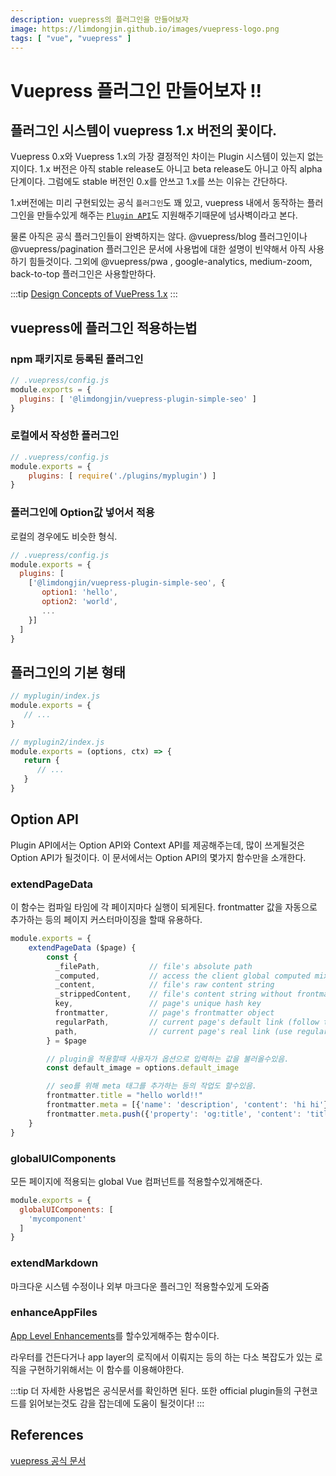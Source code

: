 ```yaml
---
description: vuepress의 플러그인을 만들어보자
image: https://limdongjin.github.io/images/vuepress-logo.png
tags: [ "vue", "vuepress" ]
---
```

# Vuepress 플러그인 만들어보자 !!

## 플러그인 시스템이 vuepress 1.x 버전의 꽃이다.

Vuepress 0.x와 Vuepress 1.x의 가장 결정적인 차이는
Plugin 시스템이 있는지 없는지이다.
1.x 버전은 아직 stable release도 아니고 beta release도 아니고
아직 alpha 단계이다. 그럼에도 stable 버전인 0.x를 안쓰고 1.x를 쓰는 이유는 간단하다.

1.x버전에는 미리 구현되있는 공식 `플러그인`도 꽤 있고, vuepress 내에서 동작하는 플러그인을 만들수있게 해주는 [`Plugin API`](https://vuepress.vuejs.org/plugin/)도 지원해주기때문에 넘사벽이라고 본다.

물론 아직은 공식 플러그인들이 완벽하지는 않다.
@vuepress/blog 플러그인이나 @vuepress/pagination 플러그인은 문서에 사용법에 대한 설명이 빈약해서 아직 사용하기 힘들것이다.
그외에 @vuepress/pwa , google-analytics, medium-zoom, back-to-top 플러그인은 사용할만하다.

:::tip
[Design Concepts of VuePress 1.x](https://vuepress.vuejs.org/miscellaneous/design-concepts.html)
:::

## vuepress에 플러그인 적용하는법

### npm 패키지로 등록된 플러그인

```js
// .vuepress/config.js
module.exports = {
  plugins: [ '@limdongjin/vuepress-plugin-simple-seo' ]
}
```

### 로컬에서 작성한 플러그인

```js
// .vuepress/config.js
module.exports = {
    plugins: [ require('./plugins/myplugin') ]
}
```

### 플러그인에 Option값 넣어서 적용

로컬의 경우에도 비슷한 형식.

```js
// .vuepress/config.js
module.exports = {
  plugins: [
    ['@limdongjin/vuepress-plugin-simple-seo', {
       option1: 'hello',
       option2: 'world',
       ...
    }]
  ]
}
```

## 플러그인의 기본 형태

```js
// myplugin/index.js
module.exports = {
   // ...
}
```

```js
// myplugin2/index.js
module.exports = (options, ctx) => {
   return {
      // ...
   }
}
```

## Option API

Plugin API에서는 Option API와 Context API를 제공해주는데,
많이 쓰게될것은 Option API가 될것이다. 이 문서에서는 Option API의 몇가지 함수만을 소개한다.

### extendPageData

이 함수는 컴파일 타임에 각 페이지마다 실행이 되게된다.
frontmatter 값을 자동으로 추가하는 등의 페이지 커스터마이징을 할때 유용하다.

```js
module.exports = {
    extendPageData ($page) {
        const {
          _filePath,           // file's absolute path
          _computed,           // access the client global computed mixins at build time, e.g _computed.$localePath.
          _content,            // file's raw content string
          _strippedContent,    // file's content string without frontmatter
          key,                 // page's unique hash key
          frontmatter,         // page's frontmatter object
          regularPath,         // current page's default link (follow the file hierarchy)
          path,                // current page's real link (use regularPath when permalink does not exist)
        } = $page

        // plugin을 적용할때 사용자가 옵션으로 입력하는 값을 불러올수있음.
        const default_image = options.default_image

        // seo를 위해 meta 태그를 추가하는 등의 작업도 할수있음.
        frontmatter.title = "hello world!!"
        frontmatter.meta = [{'name': 'description', 'content': 'hi hi'}]
        frontmatter.meta.push({'property': 'og:title', 'content': 'title test'})
    }
}
```

### globalUIComponents

모든 페이지에 적용되는 global Vue 컴퍼넌트를 적용할수있게해준다.

```js
module.exports = {
  globalUIComponents: [
    'mycomponent'
  ]
}
```

### extendMarkdown

마크다운 시스템 수정이나 외부 마크다운 플러그인 적용할수있게 도와줌

### enhanceAppFiles

[App Level Enhancements](https://vuepress.vuejs.org/guide/basic-config.html#app-level-enhancements)를 할수있게해주는 함수이다.

라우터를 건든다거나 app layer의 로직에서 이뤄지는 등의 하는 다소 복잡도가 있는 로직을 구현하기위해서는 이 함수를 이용해야한다.

:::tip
더 자세한 사용법은 공식문서를 확인하면 된다.
또한 official plugin들의 구현코드를 읽어보는것도 감을 잡는데에 도움이 될것이다!
:::

## References

[vuepress 공식 문서](https://vuepress.vuejs.org/plugin/)
